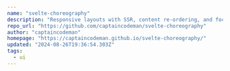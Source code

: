 ```yaml
---
name: "svelte-choreography"
description: "Responsive layouts with SSR, content re-ordering, and focus retention"
repo_url: "https://github.com/captaincodeman/svelte-choreography"
author: "captaincodeman"
homepage: "https://captaincodeman.github.io/svelte-choreography/"
updated: "2024-08-26T19:36:54.303Z"
tags: 
  - ui
---
```

